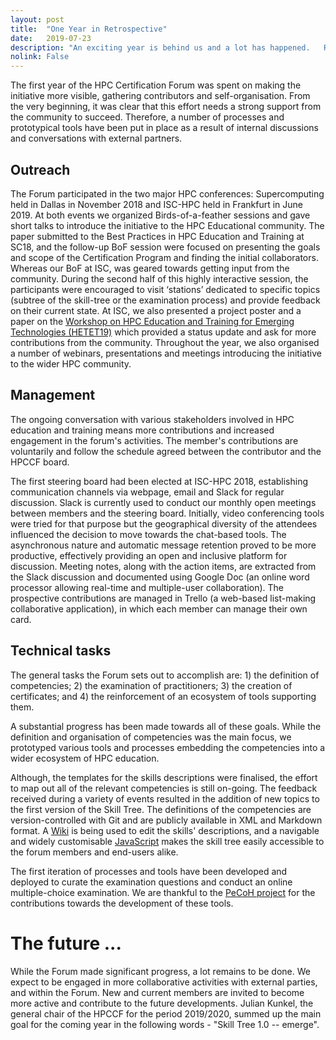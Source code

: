```yaml
---
layout: post
title:  "One Year in Retrospective"
date:   2019-07-23
description: "An exciting year is behind us and a lot has happened.   Read our summary here."
nolink: False
---
```




The first year of the HPC Certification Forum was spent on making the initiative more visible, gathering contributors and self-organisation. From the very beginning, it was clear that this effort needs a strong support from the community to succeed.  Therefore, a  number of processes and prototypical tools have been put in place as a result of internal discussions and conversations with external partners.

## Outreach

The Forum participated in the two major HPC conferences: Supercomputing held in Dallas in November 2018 and ISC-HPC held  in Frankfurt in June 2019. At both events  we organized Birds-of-a-feather sessions and gave short talks to introduce the initiative to the HPC Educational community.  The paper submitted to the Best Practices in HPC Education and Training at SC18, and the follow-up BoF session were focused on presenting the goals and scope of the Certification Program and finding the initial collaborators.   Whereas our BoF at ISC, was geared towards getting input from the community.  During the second half of this highly interactive session, the participants were encouraged to visit ‘stations’ dedicated to specific topics   (subtree of the skill-tree or the examination process) and provide feedback on their current state. At ISC, we also presented a project poster and a paper on the [Workshop on HPC Education and Training for Emerging Technologies (HETET19)](https://sighpceducation.acm.org/events/HETET19agenda.html) which provided a status update and ask for more contributions from the community. Throughout the year, we  also organised a number of   webinars, presentations and meetings introducing the initiative to the wider HPC community.

## Management
The ongoing conversation with various stakeholders involved in HPC education and training  means more contributions and increased engagement in the forum's activities.
The member's contributions are voluntarily and follow the schedule agreed between the contributor and the HPCCF board.

The first steering board had been elected at ISC-HPC 2018, establishing communication channels via webpage, email and Slack for regular discussion. Slack is currently  used to conduct our monthly open meetings between members and the steering board. Initially, video conferencing tools were tried for that purpose but the geographical diversity of the attendees influenced the decision to move towards the chat-based tools. The asynchronous nature and automatic message retention proved to be more productive, effectively  providing an open  and inclusive platform for discussion. Meeting notes, along with the action items, are extracted from the Slack discussion and documented using Google Doc (an online word processor allowing real-time and multiple-user collaboration). The prospective contributions are managed in Trello (a web-based list-making collaborative application), in which each member can manage their own card.

## Technical tasks
The general tasks the Forum sets out to accomplish are: 1) the definition of competencies; 2) the examination of practitioners;  3) the creation of certificates; and 4) the reinforcement of an ecosystem of tools supporting them.

A substantial progress has been made towards all of these goals. While the definition and organisation of competencies was the main focus, we prototyped various tools and processes  embedding the competencies into a  wider  ecosystem of HPC education.

Although, the templates for the skills descriptions were finalised, the effort to map out all of the relevant competencies is still on-going.  The feedback received during a variety of events resulted in the addition of new topics to the first version of the Skill Tree.
The definitions of the competencies are version-controlled with Git and are publicly available in XML and Markdown format.
A [Wiki](https://www.hpc-certification.org/wiki) is being used to edit the skills' descriptions, and a navigable and widely customisable [JavaScript](https://www.hpc-certification.org/skills/map/) makes the skill tree easily accessible to the forum members and  end-users alike.

The first iteration of processes and tools have been developed and deployed to curate the examination questions and conduct an online multiple-choice examination. We are thankful to the [PeCoH project](https://www.hhcc.uni-hamburg.de/pecoh.html) for the contributions towards the development of these tools.

# The future ...

While the Forum made significant progress, a lot remains to be done. We expect to be engaged in more collaborative activities with external parties, and within the Forum. New and current members are invited to become more active and contribute to the future developments.
Julian Kunkel, the general chair of the HPCCF for the period 2019/2020, summed up the main goal for the coming year in the following words - "Skill Tree 1.0 -- emerge".
